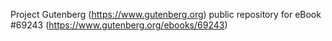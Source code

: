 Project Gutenberg (https://www.gutenberg.org) public repository for
eBook #69243 (https://www.gutenberg.org/ebooks/69243)
